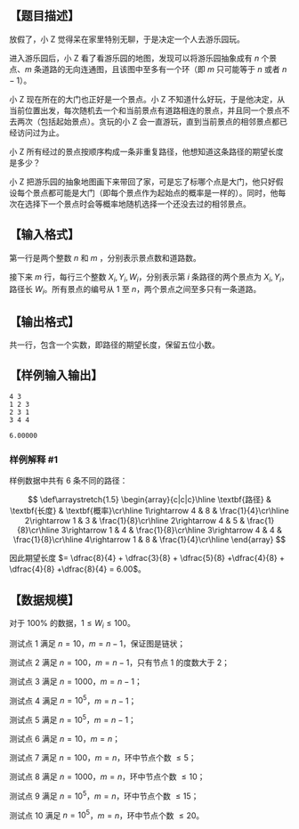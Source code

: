 ## 【题目描述】

放假了，小 Z 觉得呆在家里特别无聊，于是决定一个人去游乐园玩。

进入游乐园后，小 Z 看了看游乐园的地图，发现可以将游乐园抽象成有 $n$ 个景点、$m$ 条道路的无向连通图，且该图中至多有一个环（即 $m$ 只可能等于 $n$ 或者 $n-1$）。

小 Z 现在所在的大门也正好是一个景点。小 Z 不知道什么好玩，于是他决定，从当前位置出发，每次随机去一个和当前景点有道路相连的景点，并且同一个景点不去两次（包括起始景点）。贪玩的小 Z 会一直游玩，直到当前景点的相邻景点都已经访问过为止。

小 Z 所有经过的景点按顺序构成一条非重复路径，他想知道这条路径的期望长度是多少？

小 Z 把游乐园的抽象地图画下来带回了家，可是忘了标哪个点是大门，他只好假设每个景点都可能是大门（即每个景点作为起始点的概率是一样的）。同时，他每次在选择下一个景点时会等概率地随机选择一个还没去过的相邻景点。

## 【输入格式】

第一行是两个整数 $n$ 和 $m$ ，分别表示景点数和道路数。

接下来 $m$ 行，每行三个整数 $X_i, Y_i, W_i$，分别表示第 $i$ 条路径的两个景点为 $X_i, Y_i$，路径长 $W_i$。所有景点的编号从 $1$ 至 $n$，两个景点之间至多只有一条道路。

## 【输出格式】

共一行，包含一个实数，即路径的期望长度，保留五位小数。

## 【样例输入输出】

```
4 3
1 2 3
2 3 1
3 4 4
```

```
6.00000
```

### 样例解释 #1

样例数据中共有 $6$ 条不同的路径：

$$
\def\arraystretch{1.5}
\begin{array}{c|c|c}\hline
\textbf{路径} & \textbf{长度} & \textbf{概率}\cr\hline
1\rightarrow 4 & 8 & \frac{1}{4}\cr\hline
2\rightarrow 1 & 3 & \frac{1}{8}\cr\hline
2\rightarrow 4 & 5 & \frac{1}{8}\cr\hline
3\rightarrow 1 & 4 & \frac{1}{8}\cr\hline
3\rightarrow 4 & 4 & \frac{1}{8}\cr\hline
4\rightarrow 1 & 8 & \frac{1}{4}\cr\hline
\end{array}
$$

因此期望长度 $= \dfrac{8}{4} + \dfrac{3}{8} + \dfrac{5}{8} +\dfrac{4}{8} + \dfrac{4}{8} +\dfrac{8}{4} = 6.00$。

## 【数据规模】

对于 $100\%$ 的数据，$1\leq W_i\leq 100$。

测试点 $1$ 满足 $n=10$，$m = n-1$，保证图是链状；

测试点 $2$ 满足 $n=100$，$m = n-1$，只有节点 $1$ 的度数大于 $2$；

测试点 $3$ 满足 $n=1000$，$m = n-1$；

测试点 $4$ 满足 $n=10^5$，$m = n-1$；

测试点 $5$ 满足 $n=10^5$，$m = n-1$；

测试点 $6$ 满足 $n=10$，$m = n$；

测试点 $7$ 满足 $n=100$，$m = n$，环中节点个数 $\leq 5$；

测试点 $8$ 满足 $n=1000$，$m = n$，环中节点个数 $\leq 10$；

测试点 $9$ 满足 $n=10^5$，$m = n$，环中节点个数 $\leq 15$；

测试点 $10$ 满足 $n=10^5$，$m = n$，环中节点个数 $\leq 20$。
